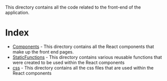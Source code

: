 This directory contains all the code related to the front-end of the application.  

# Index
- [Components](https://github.com/mas682/React-Movie-App/tree/master/reactmovieapp/src/Components) - This directory contains all the React components that make up the front end pages.
- [StaticFunctions](https://github.com/mas682/React-Movie-App/tree/master/reactmovieapp/src/StaticFunctions) - This directory contains various reusable functions that were created to be used within the React components
- [css](https://github.com/mas682/React-Movie-App/tree/master/reactmovieapp/src/css) - This directory contains all the css files that are used within the React components
